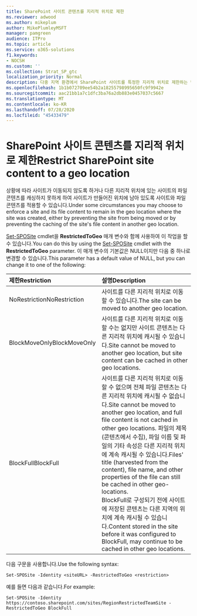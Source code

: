 ```yaml
---
title: SharePoint 사이트 콘텐츠를 지리적 위치로 제한
ms.reviewer: adwood
ms.author: mikeplum
author: MikePlumleyMSFT
manager: pamgreen
audience: ITPro
ms.topic: article
ms.service: o365-solutions
f1.keywords:
- NOCSH
ms.custom: ''
ms.collection: Strat_SP_gtc
localization_priority: Normal
description: 다중 지역 환경에서 SharePoint 사이트를 특정한 지리적 위치로 제한하는 방법에 대해 알아봅니다.
ms.openlocfilehash: 1b1b072709ee54b2a18255798995650fc9f9942e
ms.sourcegitcommit: aac21bb1a7c1dfc3ba76a2db883e0457037c5667
ms.translationtype: MT
ms.contentlocale: ko-KR
ms.lasthandoff: 07/28/2020
ms.locfileid: "45433479"
---
```

# <a name="restrict-sharepoint-site-content-to-a-geo-location"></a><span data-ttu-id="3a823-103">SharePoint 사이트 콘텐츠를 지리적 위치로 제한</span><span class="sxs-lookup"><span data-stu-id="3a823-103">Restrict SharePoint site content to a geo location</span></span>

<span data-ttu-id="3a823-104">상황에 따라 사이트가 이동되지 않도록 하거나 다른 지리적 위치에 있는 사이트의 파일 콘텐츠를 캐싱하지 못하게 하여 사이트가 만들어진 위치에 남아 있도록 사이트와 파일 콘텐츠를 적용할 수 있습니다.</span><span class="sxs-lookup"><span data-stu-id="3a823-104">Under some circumstances you may choose to enforce a site and its file content to remain in the geo location where the site was created, either by preventing the site from being moved or by preventing the caching of the site's file content in another geo location.</span></span>

<span data-ttu-id="3a823-105">[Set-SPOSite](https://docs.microsoft.com/powershell/module/sharepoint-online/set-sposite) cmdlet을 **RestrictedToGeo** 매개 변수와 함께 사용하여 이 작업을 할 수 있습니다.</span><span class="sxs-lookup"><span data-stu-id="3a823-105">You can do this by using the [Set-SPOSite](https://docs.microsoft.com/powershell/module/sharepoint-online/set-sposite) cmdlet with the **RestrictedToGeo** parameter.</span></span> <span data-ttu-id="3a823-106">이 매개 변수의 기본값은 NULL이지만 다음 중 하나로 변경할 수 있습니다.</span><span class="sxs-lookup"><span data-stu-id="3a823-106">This parameter has a default value of NULL, but you can change it to one of the following:</span></span>

|<span data-ttu-id="3a823-107">제한</span><span class="sxs-lookup"><span data-stu-id="3a823-107">Restriction</span></span>|<span data-ttu-id="3a823-108">설명</span><span class="sxs-lookup"><span data-stu-id="3a823-108">Description</span></span>|
|:----------|:----------|
|<span data-ttu-id="3a823-109">NoRestriction</span><span class="sxs-lookup"><span data-stu-id="3a823-109">NoRestriction</span></span>|<span data-ttu-id="3a823-110">사이트를 다른 지리적 위치로 이동할 수 있습니다.</span><span class="sxs-lookup"><span data-stu-id="3a823-110">The site can be moved to another geo location.</span></span>|
|<span data-ttu-id="3a823-111">BlockMoveOnly</span><span class="sxs-lookup"><span data-stu-id="3a823-111">BlockMoveOnly</span></span>|<span data-ttu-id="3a823-112">사이트를 다른 지리적 위치로 이동할 수는 없지만 사이트 콘텐츠는 다른 지리적 위치에 캐시될 수 있습니다.</span><span class="sxs-lookup"><span data-stu-id="3a823-112">Site cannot be moved to another geo location, but site content can be cached in other geo locations.</span></span>|
|<span data-ttu-id="3a823-113">BlockFull</span><span class="sxs-lookup"><span data-stu-id="3a823-113">BlockFull</span></span>|<span data-ttu-id="3a823-114">사이트를 다른 지리적 위치로 이동할 수 없으며 전체 파일 콘텐츠는 다른 지리적 위치에 캐시될 수 없습니다.</span><span class="sxs-lookup"><span data-stu-id="3a823-114">Site cannot be moved to another geo location, and full file content is not cached in other geo locations.</span></span> <span data-ttu-id="3a823-115">파일의 제목(콘텐츠에서 수집), 파일 이름 및 파일의 기타 속성은 다른 지리적 위치에 계속 캐시될 수 있습니다.</span><span class="sxs-lookup"><span data-stu-id="3a823-115">Files' title (harvested from the content), file name, and other properties of the file can still be cached in other geo-locations.</span></span><br><span data-ttu-id="3a823-116">BlockFull로 구성되기 전에 사이트에 저장된 콘텐츠는 다른 지역의 위치에 계속 캐시될 수 있습니다.</span><span class="sxs-lookup"><span data-stu-id="3a823-116">Content stored in the site before it was configured to BlockFull, may continue to be cached in other geo locations.</span></span>|

<span data-ttu-id="3a823-117">다음 구문을 사용합니다.</span><span class="sxs-lookup"><span data-stu-id="3a823-117">Use the following syntax:</span></span>

`Set-SPOSite -Identity <siteURL> -RestrictedToGeo <restriction>`

<span data-ttu-id="3a823-118">예를 들면 다음과 같습니다.</span><span class="sxs-lookup"><span data-stu-id="3a823-118">For example:</span></span>

`Set-SPOSite -Identity https://contoso.sharepoint.com/sites/RegionRestrictedTeamSite -RestrictedToGeo BlockFull`
